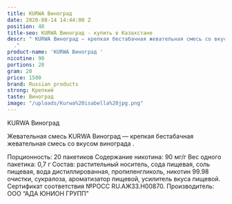 ```yaml
---
title: KURWA Виноград
date: 2020-08-14 14:44:00 Z
position: 48
title-seo: KURWA Виноград - купить в Казахстане
descr: " KURWA Виноград — крепкая бестабачная жевательная смесь со вкусом винограда
  ."
product-name: 'KURWA Виноград '
nicotine: 90
portions: 20
gram: 20
price: 1500
brand: Russian products
strong: Крепкий
taste: Виноград
image: "/uploads/Kurwa%20isabella%20jpg.png"
---
```


KURWA Виноград 

Жевательная смесь KURWA Виноград — крепкая бестабачная жевательная смесь со вкусом винограда .

Порционность: 20 пакетиков
Содержание никотина: 90 мг/г
Вес одного пакетика: 0,7 г
Состав: растительный носитель, сода пищевая, соль пищевая, вода дистиллированная, пропиленгликоль, никотин 99.98 очистки, сукралоза, ароматизатор пищевой, усилитель вкуса пищевой.
Сертификат соответствия №РОСС RU.АЖ33.Н00870.
Производитель: ООО “АДА ЮНИОН ГРУПП”